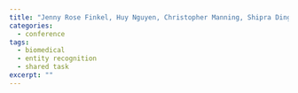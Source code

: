 ```yaml
---
title: "Jenny Rose Finkel, Huy Nguyen, Christopher Manning, Shipra Dingare, <span><strong>Malvina Nissim</strong></span>, and Gail Sinclair. Exploiting Context for Biomedical Entity Recognition: from Syntax to the Web. In <em>Proceedings of the Joint Workshop on Natural Language Processing in Biomedicine and its Applications</em>, COLING 2004, Geneve, Switzerland, 2004."
categories: 
  - conference
tags:
  - biomedical
  - entity recognition
  - shared task
excerpt: ""
---
```

